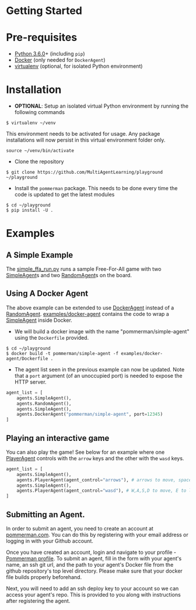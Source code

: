 # Getting Started

# Pre-requisites

* [Python 3.6.0](https://www.python.org/downloads/release/python-360/)+ (including `pip`)
* [Docker](https://www.docker.com/) (only needed for `DockerAgent`)
* [virtualenv](https://virtualenv.pypa.io/en/stable/) (optional, for isolated Python environment)

# Installation

* **OPTIONAL**: Setup an isolated virtual Python environment by running the following commands
```
$ virtualenv ~/venv
```
This environment needs to be activated for usage. Any package installations will now persist
in this virtual environment folder only.
```
source ~/venv/bin/activate
```

* Clone the repository
```
$ git clone https://github.com/MultiAgentLearning/playground ~/playground
```

* Install the `pommerman` package. This needs to be done every time the code is updated to get the
latest modules
```
$ cd ~/playground
$ pip install -U .
```

# Examples

## A Simple Example

The [simple_ffa_run.py](../examples/simple_ffa_run.py) runs a sample Free-For-All game with two
[SimpleAgent](../pommerman/agents/simple_agent.py)s and two [RandomAgent](../pommerman/agents/random_agent.py)s
on the board.

## Using A Docker Agent

The above example can be extended to use [DockerAgent](../pommerman/agents/docker_agent.py) instead of a
[RandomAgent](../pommerman/agents/random_agent.py). [examples/docker-agent](../examples/docker-agent) contains
the code to wrap a [SimpleAgent](../pommerman/agents/simple_agent.py) inside Docker.


* We will build a docker image with the name "pommerman/simple-agent" using the `Dockerfile` provided.
```
$ cd ~/playground
$ docker build -t pommerman/simple-agent -f examples/docker-agent/Dockerfile .
```

* The agent list seen in the previous example can now be updated. Note that a `port` argument (of an unoccupied port) is
needed to expose the HTTP server.
```python
agent_list = [
    agents.SimpleAgent(),
    agents.RandomAgent(),
    agents.SimpleAgent(),
    agents.DockerAgent("pommerman/simple-agent", port=12345)
]
```

## Playing an interactive game

You can also play the game! See below for an example where one [PlayerAgent](../pommerman/agents/player_agent.py)
controls with the `arrow` keys and the other with the `wasd` keys.


```python
agent_list = [
    agents.SimpleAgent(),
    agents.PlayerAgent(agent_control="arrows"), # arrows to move, space to lay bomb
    agents.SimpleAgent(),
    agents.PlayerAgent(agent_control="wasd"), # W,A,S,D to move, E to lay bomb
]
```

## Submitting an Agent.

In order to submit an agent, you need to create an account at 
[pommerman.com](https://pommerman.com). You can do this by registering with your 
email address or logging in with your Github account.

Once you have created an account, login and navigate to your profile - 
[Pommerman profile](https://pommerman.com/me). To submit an agent, fill in the 
form with your agent's name, an ssh git url, and the path to your agent's Docker 
file from the github repository's top level directory. Please make sure that 
your docker file builds properly beforehand. 

Next, you will need to add an ssh deploy key to your account so we can access 
your agent's repo. This is provided to you along with instructions after 
registering the agent.
